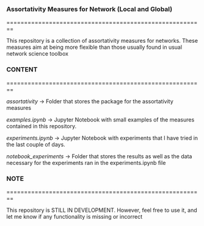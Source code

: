 ### Assortativity Measures for Network (Local and Global)
========================================================

This repository is a collection of assortativity measures for networks.
These measures aim at being more flexible than those usually found in
usual network science toolbox

### CONTENT

========================================================

_assortativity_      -> Folder that stores the package for the assortativity measures

_examples.ipynb_     -> Jupyter Notebook with small examples of the measures contained
in this repository.

_experiments.ipynb_  -> Jupyter Notebook with experiments that I have tried in the last
couple of days.

_notebook_experiments_ -> Folder that stores the results as well as the data necessary for
the experiments ran in the experiments.ipynb file

### NOTE
========================================================

This repository is STILL IN DEVELOPMENT. However, feel free to use it,
and let me know if any functionality is missing or incorrect
